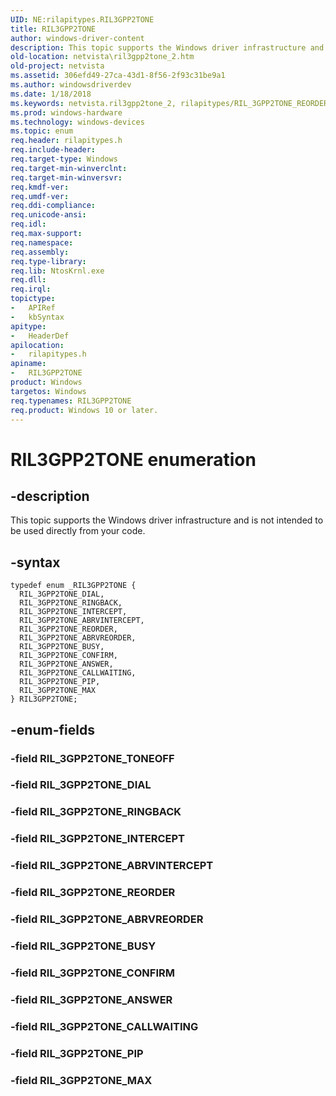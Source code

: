 ```yaml
---
UID: NE:rilapitypes.RIL3GPP2TONE
title: RIL3GPP2TONE
author: windows-driver-content
description: This topic supports the Windows driver infrastructure and is not intended to be used directly from your code.
old-location: netvista\ril3gpp2tone_2.htm
old-project: netvista
ms.assetid: 306efd49-27ca-43d1-8f56-2f93c31be9a1
ms.author: windowsdriverdev
ms.date: 1/18/2018
ms.keywords: netvista.ril3gpp2tone_2, rilapitypes/RIL_3GPP2TONE_REORDER, rilapitypes/RIL_3GPP2TONE_ANSWER, RIL_3GPP2TONE_CALLWAITING, RIL_3GPP2TONE_INTERCEPT, RIL_3GPP2TONE_ABRVREORDER, rilapitypes/RIL_3GPP2TONE_MAX, rilapitypes/RIL_3GPP2TONE_CONFIRM, RIL3GPP2TONE, RIL_3GPP2TONE_DIAL, rilapitypes/RIL_3GPP2TONE_ABRVREORDER, RIL3GPP2TONE enumeration [Network Drivers Starting with Windows Vista], rilapitypes/RIL_3GPP2TONE_DIAL, rilapitypes/RIL_3GPP2TONE_PIP, RIL_3GPP2TONE_RINGBACK, RIL_3GPP2TONE_REORDER, RIL_3GPP2TONE_BUSY, RIL_3GPP2TONE_ANSWER, rilapitypes/RIL_3GPP2TONE_INTERCEPT, rilapitypes/RIL_3GPP2TONE_BUSY, RIL_3GPP2TONE_ABRVINTERCEPT, rilapitypes/RIL_3GPP2TONE_CALLWAITING, RIL_3GPP2TONE_PIP, rilapitypes/RIL_3GPP2TONE_ABRVINTERCEPT, rilapitypes/RIL_3GPP2TONE_RINGBACK, RIL_3GPP2TONE_MAX, RIL_3GPP2TONE_CONFIRM, rilapitypes/RIL3GPP2TONE
ms.prod: windows-hardware
ms.technology: windows-devices
ms.topic: enum
req.header: rilapitypes.h
req.include-header: 
req.target-type: Windows
req.target-min-winverclnt: 
req.target-min-winversvr: 
req.kmdf-ver: 
req.umdf-ver: 
req.ddi-compliance: 
req.unicode-ansi: 
req.idl: 
req.max-support: 
req.namespace: 
req.assembly: 
req.type-library: 
req.lib: NtosKrnl.exe
req.dll: 
req.irql: 
topictype:
-	APIRef
-	kbSyntax
apitype:
-	HeaderDef
apilocation:
-	rilapitypes.h
apiname:
-	RIL3GPP2TONE
product: Windows
targetos: Windows
req.typenames: RIL3GPP2TONE
req.product: Windows 10 or later.
---
```


# RIL3GPP2TONE enumeration


## -description


This topic supports the Windows driver infrastructure and is not intended to be used directly from your code. 


## -syntax


````
typedef enum _RIL3GPP2TONE { 
  RIL_3GPP2TONE_DIAL,
  RIL_3GPP2TONE_RINGBACK,
  RIL_3GPP2TONE_INTERCEPT,
  RIL_3GPP2TONE_ABRVINTERCEPT,
  RIL_3GPP2TONE_REORDER,
  RIL_3GPP2TONE_ABRVREORDER,
  RIL_3GPP2TONE_BUSY,
  RIL_3GPP2TONE_CONFIRM,
  RIL_3GPP2TONE_ANSWER,
  RIL_3GPP2TONE_CALLWAITING,
  RIL_3GPP2TONE_PIP,
  RIL_3GPP2TONE_MAX
} RIL3GPP2TONE;
````


## -enum-fields




### -field RIL_3GPP2TONE_TONEOFF


### -field RIL_3GPP2TONE_DIAL


### -field RIL_3GPP2TONE_RINGBACK


### -field RIL_3GPP2TONE_INTERCEPT


### -field RIL_3GPP2TONE_ABRVINTERCEPT


### -field RIL_3GPP2TONE_REORDER


### -field RIL_3GPP2TONE_ABRVREORDER


### -field RIL_3GPP2TONE_BUSY


### -field RIL_3GPP2TONE_CONFIRM


### -field RIL_3GPP2TONE_ANSWER


### -field RIL_3GPP2TONE_CALLWAITING


### -field RIL_3GPP2TONE_PIP


### -field RIL_3GPP2TONE_MAX

